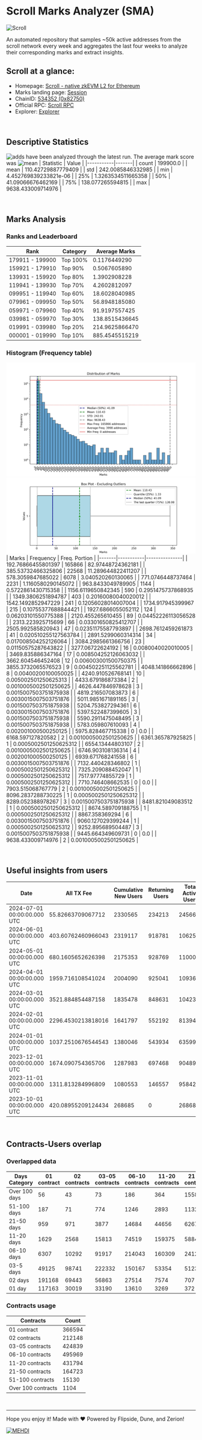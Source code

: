 # Scroll Marks Analyzer (SMA)

![Scroll](https://chain-icons.s3.amazonaws.com/scroll.png)

An automated repository that samples ~50k active addresses from the scroll network every week and aggregates the last four weeks to analyze their corresponding marks and extract insights.

## Scroll at a glance:

* Homepage: [Scroll - native zkEVM L2 for Ethereum](https://scroll.io/)
* Marks landing page: [Session](https://scroll.io/sessions)
* ChainID: [534352 (0x82750)](https://chainlist.org/?search=scroll)
* Official RPC: [Scroll RPC](https://rpc.scroll.io)
* Explorer: [Explorer](https://scrollscan.com)

<br>

## Descriptive Statistics
![adds](https://img.shields.io/badge/199900-addresses-yellow) have been analyzed through the latest run.
The average mark score was ![mean](https://img.shields.io/badge/~-110-yellow)
| Statistic | Value |
|-----------|-------|
| count | 199900.0 |
| mean | 110.42729887779409 |
| std | 242.0085846332985 |
| min | 4.452769839233821e-06 |
| 25% | 1.3263534511665358 |
| 50% | 41.09066676462169 |
| 75% | 138.077265594815 |
| max | 9638.433009714976 |


<br>

## Marks Analysis
### Ranks and Leaderboard
| Rank | Category | Average Marks |
|------|----------|---------------|
| 179911 - 199900 | Top 100% | 0.1176449290 |
| 159921 - 179910 | Top 90% | 0.5067605890 |
| 139931 - 159920 | Top 80% | 1.3902908228 |
| 119941 - 139930 | Top 70% | 4.2602812097 |
| 099951 - 119940 | Top 60% | 18.6028040985 |
| 079961 - 099950 | Top 50% | 56.8948185080 |
| 059971 - 079960 | Top 40% | 91.9197557425 |
| 039981 - 059970 | Top 30% | 138.8515436645 |
| 019991 - 039980 | Top 20% | 214.9625866470 |
| 000001 - 019990 | Top 10% | 885.4545515219 |


### Histogram (Frequency table)
![histogram](./assets/Histogram.jpeg)
![histogram](./assets/Box.jpeg)
| Marks | Frequency | Freq. Portion |
|-------|-----------|---------------|
| 192.76866455801397 | 165866 | 82.97448724362181 |
| 385.53732466325806 | 22568 | 11.289644822411207 |
| 578.3059847685022 | 6078 | 3.040520260130065 |
| 771.0746448737464 | 2231 | 1.1160580290145072 |
| 963.8433049789905 | 1144 | 0.5722861430715358 |
| 1156.6119650842345 | 590 | 0.2951475737868935 |
| 1349.3806251894787 | 403 | 0.20160080040020012 |
| 1542.1492852947229 | 241 | 0.12056028014007004 |
| 1734.917945399967 | 215 | 0.10755377688844421 |
| 1927.6866055052112 | 124 | 0.06203101550775388 |
| 2120.455265610455 | 89 | 0.04452226113056528 |
| 2313.223925715699 | 66 | 0.03301650825412707 |
| 2505.992585820943 | 47 | 0.02351175587793897 |
| 2698.7612459261873 | 41 | 0.020510255127563784 |
| 2891.5299060314314 | 34 | 0.017008504252126064 |
| 3084.2985661366756 | 23 | 0.01150575287643822 |
| 3277.06722624192 | 16 | 0.0080040020010005 |
| 3469.835886347164 | 17 | 0.008504252126063032 |
| 3662.604546452408 | 12 | 0.006003001500750375 |
| 3855.3732065576523 | 9 | 0.004502251125562781 |
| 4048.141866662896 | 8 | 0.00400200100050025 |
| 4240.910526768141 | 10 | 0.005002501250625313 |
| 4433.679186873384 | 2 | 0.0010005002501250625 |
| 4626.447846978628 | 3 | 0.0015007503751875938 |
| 4819.216507083873 | 6 | 0.0030015007503751876 |
| 5011.9851671891165 | 3 | 0.0015007503751875938 |
| 5204.753827294361 | 6 | 0.0030015007503751876 |
| 5397.522487399605 | 3 | 0.0015007503751875938 |
| 5590.2911475048495 | 3 | 0.0015007503751875938 |
| 5783.059807610093 | 4 | 0.002001000500250125 |
| 5975.828467715338 | 0 | 0.0 |
| 6168.597127820582 | 2 | 0.0010005002501250625 |
| 6361.365787925825 | 1 | 0.0005002501250625312 |
| 6554.13444803107 | 2 | 0.0010005002501250625 |
| 6746.903108136314 | 4 | 0.002001000500250125 |
| 6939.671768241558 | 6 | 0.0030015007503751876 |
| 7132.440428346802 | 1 | 0.0005002501250625312 |
| 7325.209088452047 | 1 | 0.0005002501250625312 |
| 7517.97774855729 | 1 | 0.0005002501250625312 |
| 7710.746408662535 | 0 | 0.0 |
| 7903.515068767779 | 2 | 0.0010005002501250625 |
| 8096.2837288730225 | 1 | 0.0005002501250625312 |
| 8289.052388978267 | 3 | 0.0015007503751875938 |
| 8481.821049083512 | 1 | 0.0005002501250625312 |
| 8674.589709188755 | 1 | 0.0005002501250625312 |
| 8867.358369294 | 6 | 0.0030015007503751876 |
| 9060.127029399244 | 1 | 0.0005002501250625312 |
| 9252.895689504487 | 3 | 0.0015007503751875938 |
| 9445.664349609731 | 0 | 0.0 |
| 9638.433009714976 | 2 | 0.0010005002501250625 |


<br>

## Useful insights from users
| Date | All TX Fee | Cumulative New Users | Returning Users | Total Active Users | Total New Users | TXs |
|------|------------|----------------------|-----------------|--------------------|-----------------|-----|
| 2024-07-01 00:00:00.000 UTC | 55.82663709067712 | 2330565 | 234213 | 245661 | 11448 | 1132063 |
| 2024-06-01 00:00:00.000 UTC | 403.60762460966043 | 2319117 | 918781 | 1062545 | 143764 | 9628384 |
| 2024-05-01 00:00:00.000 UTC | 680.1605652626398 | 2175353 | 928769 | 1100032 | 171263 | 10995938 |
| 2024-04-01 00:00:00.000 UTC | 1959.716108541024 | 2004090 | 925041 | 1093653 | 168612 | 8821687 |
| 2024-03-01 00:00:00.000 UTC | 3521.884854487158 | 1835478 | 848631 | 1042312 | 193681 | 10061465 |
| 2024-02-01 00:00:00.000 UTC | 2296.4530213818016 | 1641797 | 552192 | 813943 | 261751 | 7176974 |
| 2024-01-01 00:00:00.000 UTC | 1037.2510676544543 | 1380046 | 543934 | 635997 | 92063 | 4857519 |
| 2023-12-01 00:00:00.000 UTC | 1674.090754365706 | 1287983 | 697468 | 904898 | 207430 | 4337003 |
| 2023-11-01 00:00:00.000 UTC | 1311.813284996809 | 1080553 | 146557 | 958425 | 811868 | 4189842 |
| 2023-10-01 00:00:00.000 UTC | 420.08955209124434 | 268685 | 0 | 268685 | 268685 | 1798417 |


<br>

## Contracts-Users overlap

### Overlapped data
| Days Category | 01 contract | 02 contracts | 03-05 contracts | 06-10 contracts | 11-20 contracts | 21-50 contracts | 51-100 contracts | Over 100 contracts | Sum   |
|---------------|-------------|--------------|-----------------|-----------------|-----------------|-----------------|------------------|--------------------|-------|
| Over 100 days | 56 | 43 | 73 | 186 | 364 | 1558 | 1570 | 356 | 4206 |
| 51-100 days | 187 | 71 | 774 | 1246 | 2893 | 11323 | 5122 | 538 | 22154 |
| 21-50 days | 959 | 971 | 3877 | 14684 | 44656 | 62670 | 5571 | 156 | 133544 |
| 11-20 days | 1629 | 2568 | 15813 | 74519 | 159375 | 58844 | 1799 | 41 | 314588 |
| 06-10 days | 6307 | 10292 | 91917 | 214043 | 160309 | 24126 | 812 | 0 | 507806 |
| 03-5 days | 49125 | 98741 | 222332 | 150167 | 53354 | 5123 | 217 | 0 | 579059 |
| 02 days | 191168 | 69443 | 56863 | 27514 | 7574 | 707 | 26 | 0 | 353295 |
| 01 day | 117163 | 30019 | 33190 | 13610 | 3269 | 372 | 13 | 13 | 197649 |

### Contracts usage
| Contracts          | Count   |
|--------------------|---------|
| 01 contract | 366594 |
| 02 contracts | 212148 |
| 03-05 contracts | 424839 |
| 06-10 contracts | 495969 |
| 11-20 contracts | 431794 |
| 21-50 contracts | 164723 |
| 51-100 contracts | 15130 |
| Over 100 contracts | 1104 |


<br>

---
Hope you enjoy it!
Made with ❤️ Powered by Flipside, Dune, and Zerion!

[![MEHDI](https://img.shields.io/badge/M%CE%9EHDI-Zerion-darkblue)](https://flipsidecrypto.xyz/efer/)